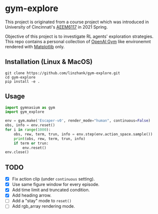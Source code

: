 # gym-explore

This project is originated from a course project which was introduced in
University of Cincinnati's
[AEEM6117](https://www.coursicle.com/uc/courses/AEEM/6117/) in 2021 Spring.

Objective of this project is to investigate RL agents' exploration strategies.
This repo contains a personal collection of
[OpenAI Gym](https://github.com/openai/gym) like environemnt rendered with
[Matplotlib](https://matplotlib.org/) only.

## Installation (Linux & MacOS)

```shell
git clone https://github.com/linzhank/gym-explore.git
cd gym-explore
pip install -e .
```

## Usage

```python
import gymnasium as gym
import gym_explore

env = gym.make('Escaper-v0', render_mode="human", continuous=False)
obs, info = env.reset()
for i in range(1000):
    obs, rew, term, trun, info = env.step(env.action_space.sample())
    print(obs, rew, term, trun, info)
    if term or trun:
        env.reset()
env.close()
```

## TODO

- [x] Fix action clip (under `continuous` setting).
- [x] Use same figure window for every episode.
- [x] Add time limit and truncated condition.
- [x] Add heading arrow.
- [ ] Add a "stay" mode to `reset()`
- [ ] Add rgb_array rendering mode.
